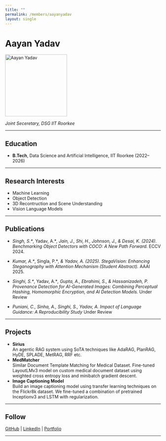 ```yaml
---
title: ""
permalink: /members/aayanyadav
layout: single
---
```




# Aayan Yadav

<img src="{{ site.baseurl }}/assets/images/members/y23/aayan.jpeg" width="200" height="200" alt="Aayan Yadav">


*Joint Seceretary, DSG IIT Roorkee*

---

## Education  
- **B.Tech**, Data Science and Artificial Intelligence, IIT Roorkee (2022–2026)    
---

## Research Interests  
- Machine Learning  
- Object Detection  
- 3D Recontruction and Scene Understanding
- Vision Language Models

---

## Publications  
 
- *Singh, S.\**, Yadav, A.\**, Jain, J., Shi, H., Johnson, J., & Desai, K. (2024). Benchmarking Object Detectors with COCO: A New Path Forward.* ECCV 2024.

- *Kumar, A.\**, Singla, P.\**, & Yadav, A. (2025). StegaVision: Enhancing Steganography with Attention Mechanism (Student Abstract).* AAAI 2025.

- *Singhi, S.\**, Yadav, A.\**, Gupta, A., Ebrahimi, S., & Hassanizadeh, P. Provenance Detection for AI-Generated Images: Combining Perceptual Hashing, Homomorphic Encryption, and AI Detection Models.* Under Review

- *Puniani, C., Sinha, A., Singhi, S., Yadav, A. Impact of Language Guidance: A Reproducibility Study* Under Review

---

## Projects  
- **Sirius**  
  An agentic RAG system using SoTA techniques like AdaRAG, PlanRAG, HyDE, SPLADE, MetRAG, RRF etc.
- **MedMatcher**  
  Similar Document Template Matching for Medical Dataset. Fine-tuned LayoutLMv3 model on custom medical document dataset using weighted cross entropy loss and minibatch gradient descent.
- **Image Captioning Model**  
  Build an image captioning model using transfer learning techniques on the Flickr8k dataset. We fine-tuned a combination of pretrained Inceptionv3 and LSTM with regularization.

---

## Follow
[GitHub](https://github.com/ydvaayan) | [LinkedIn](https://www.linkedin.com/in/aayanyadav09/) | [Portfolio](https://ydvaayan.github.io)

---

